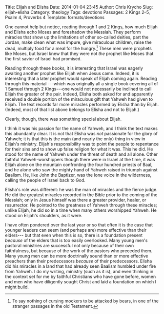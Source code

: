 Title: Elijah and Elisha
Date: 2014-01-04 23:45
Author: Chris Krycho
Slug: elijah-elisha
Category: theology
Tags: devotions
Passages: 2 Kings 2–5, Psalm 4, Proverbs 4
Template: formats/devotions

One cannot help but notice, reading through 1 and 2 Kings, how much Elijah and
Elisha echo Moses and foreshadow the Messiah. They perform miracles that show up
the limitations of other so-called deities, part the Jordan, make clean what was
impure, give miraculous children, raise the dead, multiply food for a meal for
the hungry.[^bears] These men were prophets like Moses, but Israel knew that
they were not *the* prophet like Moses that the first savior of Israel had
promised.

[^bears]: To say nothing of cursing mockers to be attacked by bears, in one of
    the stranger passages in the old Testament.

Reading through these books, it is interesting that Israel was eagerly awaiting
another prophet like Elijah when Jesus came. Indeed, it is interesting that a
later prophet would speak of Elijah coming again. Reading through this material
---which was originally all a single book covering all of 1 Samuel through 2
Kings---one would not necessarily be inclined to call Elijah the greater of the
pair. Indeed, Elisha both asked for and apparently received a double portion of
the miraculous gift that Yahweh had given to Elijah. The text records far more
miracles performed by Elisha than by Elijah. (Indeed, most of that list above
belongs to Elisha and not to Elijah.)

Clearly, though, there was something special about Elijah.

I think it was his passion for the name of Yahweh, and I think the text makes
this abundantly clear. It is not that Elisha was *not* passionate for the glory
of Yahweh; it is that this is the main (and nearly the only) thing in view in
Elijah's ministry. Elijah's responsibility was to point the people to repentance
for their sins and to show up false religion for what it was. This he did. He
stood for the name of Yahweh under the threat of death and all alone. Other
faithful Yahweh-worshippers though there were in Israel at the time, it was
Elijah alone on the mountain confronting the four hundred priests of Baal, and
he alone who saw the mighty hand of Yahweh raised in triumph against Baalism.
He, like John the Baptizer, was the lone voice in the wilderness, calling the
people of Israel back to God.

Elisha's role was different: he was the man of miracles and the fierce judge. He
did the greatest miracles recorded in the Bible prior to the coming of the
Messiah; only in Jesus himself was there a greater provider, healer, or
resurrector. He pointed to the greatness of Yahweh through these miracles;
unlike Elijah, he did so in a time when many others worshipped Yahweh. He stood
on Elijah's shoulders, as it were.

I have often pondered over the last year or so that often it is the case that
younger leaders can seem (and perhaps are) more effective than their elders---
but that even when this is so, there is a foundation present *because* of the
elders that is too easily overlooked. Many young men's pastoral ministries are
successful not only because of their own faithfulness, but because of the work
of the pastors who preceded them. Many young men can be more doctrinally sound
than or more effective preachers than their predecessors *because* of their
predecessors. Elisha did his miracles in a land that had already seen Baalism
humbled under fire from Yahweh. I do my writing, ministry (such as it is), and
even thinking in the context set for me by faithful Christians who have gone
before, women and men who have diligently sought Christ and laid a foundation on
which I might build.